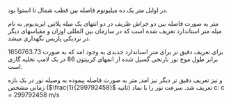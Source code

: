 در اوایل متر یک ده میلیونوم فاصله بین قطب شمال تا استوا بود.

متر به صورت فاصله بین دو خراش ظریف در دو انتهای یک میله پلاتین ایریدیوم, به نام میله متر استاندارد تعریف شده است که در سازمان بین المللی اوزان و مقیاسهای دیگر در نزدیکی پاریس نگهداری میشد.

برای تعریف دقیق تر برای متر استاندارد جدیدی به وجود امد که به صورت 1650763.73 برابر طول موج نور نارنجی گسیل شده از اتمهای کریپتون 86 در یک لامپ تخلیه گازی است.

و نیز تعریف دقیق تر دیگر نیز امد, متر به صورت فاصله پیموده به وصیله نور در یک بازه زمانی مشخص ($\frac{1}{299792458}$ ثانیه) تعریف شد.
سرعت نور را با نماد c:
c = 299792458 m/s
